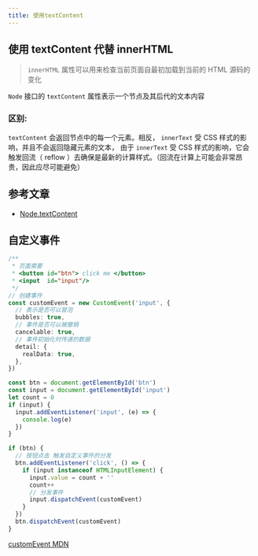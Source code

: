 ```yaml
---
title: 使用textContent
---
```


## 使用 textContent 代替 innerHTML

> `innerHTML` 属性可以用来检查当前页面自最初加载到当前的 HTML 源码的变化

`Node` 接口的 `textContent` 属性表示一个节点及其后代的文本内容

### 区别:

`textContent` 会返回节点中的每一个元素。相反， `innerText` 受 CSS 样式的影响，并且不会返回隐藏元素的文本，
由于 `innerText` 受 CSS 样式的影响，它会触发回流（ reflow ）去确保是最新的计算样式。（回流在计算上可能会非常昂贵，因此应尽可能避免）

## 参考文章

- [Node.textContent](https://developer.mozilla.org/zh-CN/docs/Web/API/Node/textContent)

## 自定义事件

```ts
/**
 * 页面需要
 * <button id="btn"> click me </button>
 * <input  id="input"/>
 */
// 创建事件
const customEvent = new CustomEvent('input', {
  // 表示是否可以冒泡
  bubbles: true,
  // 事件是否可以被撤销
  cancelable: true,
  // 事件初始化时传递的数据
  detail: {
    realData: true,
  },
})

const btn = document.getElementById('btn')
const input = document.getElementById('input')
let count = 0
if (input) {
  input.addEventListener('input', (e) => {
    console.log(e)
  })
}

if (btn) {
  // 按钮点击 触发自定义事件的分发
  btn.addEventListener('click', () => {
    if (input instanceof HTMLInputElement) {
      input.value = count + ''
      count++
      // 分发事件
      input.dispatchEvent(customEvent)
    }
  })
  btn.dispatchEvent(customEvent)
}
```

[customEvent MDN](https://developer.mozilla.org/zh-CN/docs/Web/API/CustomEvent#customeventinit)
